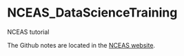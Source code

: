 # NCEAS_DataScienceTraining
NCEAS tutorial


The Github notes are located in the [NCEAS website](http://training.arcticdata.io/materials/arctic-data-center-training/version-control-with-git-and-github.html#create-a-remote-repository-on-github).
